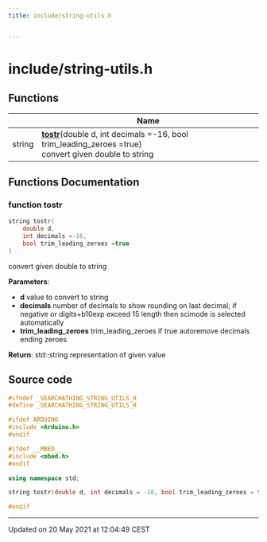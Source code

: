 ```yaml
---
title: include/string-utils.h


---
```


# include/string-utils.h












## Functions

|                | Name           |
| -------------- | -------------- |
| string | **[tostr](https://github.com/devel0/iot-utils/tree/main/data/api/Files/string-utils_8h.md#function-tostr)**(double d, int decimals =-16, bool trim_leading_zeroes =true) <br>convert given double to string  |








## Functions Documentation

### function tostr

```cpp
string tostr(
    double d,
    int decimals =-16,
    bool trim_leading_zeroes =true
)
```

convert given double to string 

**Parameters**: 

  * **d** value to convert to string 
  * **decimals** number of decimals to show rounding on last decimal; if negative or digits+b10exp exceed 15 length then scimode is selected automatically 
  * **trim_leading_zeroes** trim_leading_zeroes if true autoremove decimals ending zeroes 







**Return**: std::string representation of given value 

























## Source code

```cpp
#ifndef _SEARCHATHING_STRING_UTILS_H
#define _SEARCHATHING_STRING_UTILS_H

#ifdef ARDUINO
#include <Arduino.h>
#endif

#ifdef __MBED__
#include <mbed.h>
#endif

using namespace std;

string tostr(double d, int decimals = -16, bool trim_leading_zeroes = true);

#endif
```


-------------------------------

Updated on 20 May 2021 at 12:04:49 CEST
